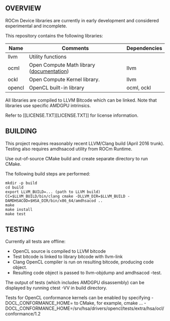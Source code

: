 ## OVERVIEW

ROCm Device libraries are currently in early development and considered experimental and incomplete.

This repository contains the following libraries:

| **Name** | **Comments** | **Dependencies** |
| --- | --- | --- |
| llvm | Utility functions | |
| ocml | Open Compute Math library ([documentation](doc/OCML.md)) | llvm |
| ockl | Open Compute Kernel library. | llvm |
| opencl | OpenCL built-in library | ocml, ockl |

All libraries are compiled to LLVM Bitcode which can be linked. Note that libraries use specific AMDGPU intrinsics.

Refer to [[LICENSE.TXT][LICENSE.TXT]] for license information.

## BUILDING

This project requires reasonably recent LLVM/Clang build (April 2016 trunk). Testing also requires amdhsacod utility from ROCm Runtime.

Use out-of-source CMake build and create separate directory to run CMake.

The following build steps are performed:

    mkdir -p build
    cd build
    export LLVM_BUILD=... (path to LLVM build)
    CC=$LLVM_BUILD/bin/clang cmake -DLLVM_DIR=$LLVM_BUILD -DAMDHSACOD=$HSA_DIR/bin/x86_64/amdhsacod ..
    make
    make install
    make test

## TESTING

Currently all tests are offline:
 * OpenCL source is compiled to LLVM bitcode
 * Test bitcode is linked to library bitcode with llvm-link
 * Clang OpenCL compiler is run on resulting bitcode, producing code object.
 * Resulting code object is passed to llvm-objdump and amdhsacod -test.

The output of tests (which includes AMDGPU disassembly) can be displayed by running ctest -VV in build directory.

Tests for OpenCL conformance kernels can be enabled by specifying -DOCL_CONFORMANCE_HOME=<path> to CMake, for example,
  cmake ... -DOCL_CONFORMANCE_HOME=/srv/hsa/drivers/opencl/tests/extra/hsa/ocl/conformance/1.2
